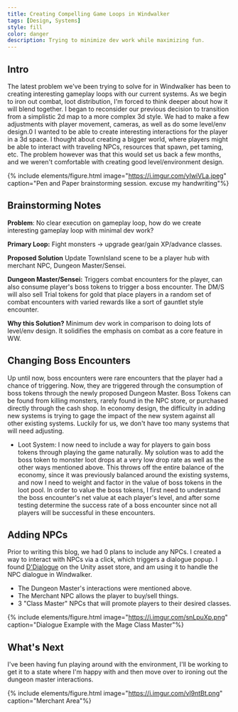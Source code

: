 ```yaml
---
title: Creating Compelling Game Loops in Windwalker
tags: [Design, Systems]
style: fill
color: danger
description: Trying to minimize dev work while maximizing fun.
---
```


## Intro
The latest problem we've been trying to solve for in Windwalker has been to creating interesting gameplay loops with our current systems. As we begin to iron out combat, loot distribution, I'm forced to think deeper about how it will blend together. I began to reconsider our previous decision to transition from a simplistic 2d map to a more complex 3d style. We had to make a few adjustments with player movement, cameras, as well as do some level/env design.0 I wanted to be able to create interesting interactions for the player in a 3d space. I thought about creating a bigger world, where players might be able to interact with traveling NPCs, resources that spawn, pet taming, etc. The problem however was that this would set us back a few months, and we weren't comfortable with creating good level/environment design. 

{% include elements/figure.html image="https://i.imgur.com/yIwiVLa.jpeg" caption="Pen and Paper brainstorming session. excuse my handwriting"%}


## Brainstorming Notes

**Problem**: No clear execution on gameplay loop, how do we create interesting gameplay loop with minimal dev work?

**Primary Loop:**  Fight monsters -> upgrade gear/gain XP/advance classes.

**Proposed Solution** Update TownIsland scene to be a player hub with merchant NPC, Dungeon Master/Sensei.

**Dungeon Master/Sensei:** Triggers combat encounters for the player, can also consume player's boss tokens to trigger a boss encounter. The DM/S will also sell Trial tokens for gold that place players in a random set of combat encounters with varied rewards like a sort of gauntlet style encounter. 

**Why this Solution?** Minimum dev work in comparison to doing lots of level/env design. It solidifies the emphasis on combat as a core feature in WW.

## Changing Boss Encounters
Up until now, boss encounters were rare encounters that the player had a chance of triggering. Now, they are triggered through the consumption of boss tokens through the newly proposed Dungeon Master. Boss Tokens can be found from killing monsters, rarely found in the NPC store, or purchased directly through the cash shop. In economy design, the difficulty in adding new systems is trying to gage the impact of the new system against all other existing systems. Luckily for us, we don't have too many systems that will need adjusting.

* Loot System: I now need to include a way for players to gain boss tokens through playing the game naturally. My solution was to add the boss token to monster loot drops at a very low drop rate as well as the other ways mentioned above. This throws off the entire balance of the economy, since it was previously balanced around the existing systems, and now I need to weight and factor in the value of boss tokens in the loot pool. In order to value the boss tokens, I first need to understand the boss encounter's net value at each player's level, and after some testing determine the success rate of a boss encounter since not all players will be successful in these encounters. 

## Adding NPCs
Prior to writing this blog, we had 0 plans to include any NPCs. I created a way to interact with NPCs via a click, which triggers a dialogue popup. I found [D'Dialogue](https://assetstore.unity.com/packages/tools/gui/d-dialogue-system-167312) on the Unity asset store, and am using it to handle the NPC dialogue in Windwalker. 
* The Dungeon Master's interactions were mentioned above. 
* The Merchant NPC allows the player to buy/sell things.
* 3 "Class Master" NPCs that will promote players to their desired classes. 

{% include elements/figure.html image="https://i.imgur.com/snLpuXp.png" caption="Dialogue Example with the Mage Class Master"%}


## What's Next
I've been having fun playing around with the environment, I'll be working to get it to a state where I'm happy with and then move over to ironing out the dungeon master interactions. 

{% include elements/figure.html image="https://i.imgur.com/vl9ntBt.png" caption="Merchant Area"%}
